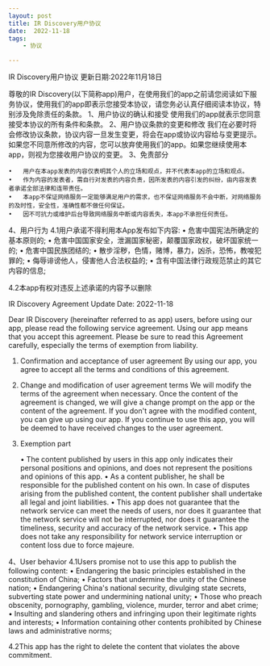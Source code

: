 ```yaml
---
layout: post
title: IR Discovery用户协议
date:  2022-11-18
tags:
    - 协议

---
```


IR Discovery用户协议
更新日期:2022年11月18日

尊敬的IR Discovery(以下简称app)用户，在使用我们的app之前请您阅读如下服务协议，使用我们的app即表示您接受本协议，请您务必认真仔细阅读本协议，特别涉及免除责任的条款。
1、用户协议的确认和接受
使用我们的app就表示您同意接受本协议的所有条件和条款。
2、用户协议条款的变更和修改
我们在必要时将会修改协议条款，协议内容一旦发生变更，将会在app或协议内容给与变更提示。如果您不同意所修改的内容，您可以放弃使用我们的app。如果您继续使用本app，则视为您接收用户协议的变更。
3、免责部分

	•	用户在本app发表的内容仅表明其个人的立场和观点，并不代表本app的立场和观点。
	•	作为内容的发表者，需自行对发表的内容负责，因所发表的内容引发的纠纷，由内容发表者承诺全部法律和连带责任。
	•	本app不保证网络服务一定能够满足用户的需求，也不保证网络服务不会中断，对网络服务的及时性，安全性，准确性都不做任何保证。
	•	因不可抗力或维护后台导致网络服务中断或内容丢失，本app不承担任何责任。

4、用户行为
4.1用户承诺不得利用本App发布如下内容:
	•	危害中国宪法所确定的基本原则的;
	•	危害中国国家安全，泄漏国家秘密，颠覆国家政权，破坏国家统一的;
	•	危害中国民族团结的;
	•	散步淫秽，色情，赌博，暴力，凶杀，恐怖，教唆犯罪的;
	•	侮辱诽谤他人，侵害他人合法权益的;
	•	含有中国法律行政规范禁止的其它内容的信息;

4.2本app有权对违反上述承诺的内容予以删除



IR Discovery Agreement
Update Date: 2022-11-18

Dear IR Discovery (hereinafter referred to as app) users, before using our app, please read the following service agreement. Using our app means that you accept this agreement. Please be sure to read this Agreement carefully, especially the terms of exemption from liability.

1. Confirmation and acceptance of user agreement
   By using our app, you agree to accept all the terms and conditions of this agreement.

2. Change and modification of user agreement terms
   We will modify the terms of the agreement when necessary. Once the content of the agreement is changed, we will give a change prompt on the app or the content of the agreement. If you don't agree with the modified content, you can give up using our app. If you continue to use this app, you will be deemed to have received changes to the user agreement.

3. Exemption part

   •	The content published by users in this app only indicates their personal positions and opinions, and does not represent the positions and opinions of this app.
   •	As a content publisher, he shall be responsible for the published content on his own. In case of disputes arising from the published content, the content publisher shall undertake all legal and joint liabilities.
   •	This app does not guarantee that the network service can meet the needs of users, nor does it guarantee that the network service will not be interrupted, nor does it guarantee the timeliness, security and accuracy of the network service.
   •	This app does not take any responsibility for network service interruption or content loss due to force majeure.

4、User behavior
4.1Users promise not to use this app to publish the following content:
	•	Endangering the basic principles established in the constitution of China;
	•	Factors that undermine the unity of the Chinese nation;
	•	Endangering China's national security, divulging state secrets, subverting state power and undermining national unity;
	•	Those who preach obscenity, pornography, gambling, violence, murder, terror and abet crime;
	•	Insulting and slandering others and infringing upon their legitimate rights and interests;
	•	Information containing other contents prohibited by Chinese laws and administrative norms;

4.2This app has the right to delete the content that violates the above commitment.

 

